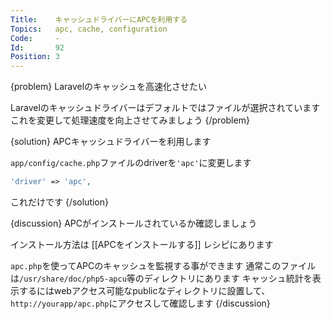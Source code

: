```yaml
---
Title:    キャッシュドライバーにAPCを利用する
Topics:   apc, cache, configuration
Code:     -
Id:       92
Position: 3
---
```


{problem}
Laravelのキャッシュを高速化させたい

Laravelのキャッシュドライバーはデフォルトではファイルが選択されています
これを変更して処理速度を向上させてみましょう
{/problem}

{solution}
APCキャッシュドライバーを利用します

`app/config/cache.php`ファイルのdriverを`'apc'`に変更します

```php
'driver' => 'apc',
```

これだけです
{/solution}

{discussion}
APCがインストールされているか確認しましょう

インストール方法は [[APCをインストールする]] レシピにあります

`apc.php`を使ってAPCのキャッシュを監視する事ができます
通常このファイルは`/usr/share/doc/php5-apcu`等のディレクトリにあります
キャッシュ統計を表示するにはwebアクセス可能なpublicなディレクトリに設置して、
`http://yourapp/apc.php`にアクセスして確認します
{/discussion}

